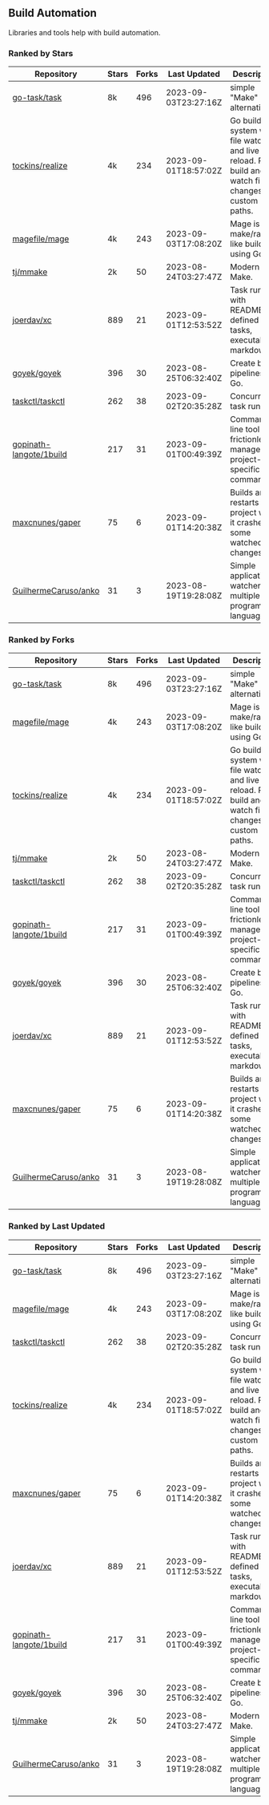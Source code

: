 ## Build Automation

Libraries and tools help with build automation.

### Ranked by Stars

| Repository | Stars | Forks | Last Updated | Description | 
|------------|-------|-------|--------------|-------------|
| [go-task/task](https://github.com/go-task/task) | 8k | 496 | 2023-09-03T23:27:16Z |  simple "Make" alternative. |
| [tockins/realize](https://github.com/tockins/realize) | 4k | 234 | 2023-09-01T18:57:02Z |  Go build a system with file watchers and live to reload. Run, build and watch file changes with custom paths. |
| [magefile/mage](https://github.com/magefile/mage) | 4k | 243 | 2023-09-03T17:08:20Z |  Mage is a make/rake-like build tool using Go. |
| [tj/mmake](https://github.com/tj/mmake) | 2k | 50 | 2023-08-24T03:27:47Z |  Modern Make. |
| [joerdav/xc](https://github.com/joerdav/xc) | 889 | 21 | 2023-09-01T12:53:52Z |  Task runner with README.md defined tasks, executable markdown. |
| [goyek/goyek](https://github.com/goyek/goyek) | 396 | 30 | 2023-08-25T06:32:40Z |  Create build pipelines in Go. |
| [taskctl/taskctl](https://github.com/taskctl/taskctl) | 262 | 38 | 2023-09-02T20:35:28Z |  Concurrent task runner. |
| [gopinath-langote/1build](https://github.com/gopinath-langote/1build) | 217 | 31 | 2023-09-01T00:49:39Z |  Command line tool to frictionlessly manage project-specific commands. |
| [maxcnunes/gaper](https://github.com/maxcnunes/gaper) | 75 | 6 | 2023-09-01T14:20:38Z |  Builds and restarts a Go project when it crashes or some watched file changes. |
| [GuilhermeCaruso/anko](https://github.com/GuilhermeCaruso/anko) | 31 | 3 | 2023-08-19T19:28:08Z |  Simple application watcher for multiple programming languages. |

### Ranked by Forks

| Repository | Stars | Forks | Last Updated | Description | 
|------------|-------|-------|--------------|-------------|
| [go-task/task](https://github.com/go-task/task) | 8k | 496 | 2023-09-03T23:27:16Z |  simple "Make" alternative. |
| [magefile/mage](https://github.com/magefile/mage) | 4k | 243 | 2023-09-03T17:08:20Z |  Mage is a make/rake-like build tool using Go. |
| [tockins/realize](https://github.com/tockins/realize) | 4k | 234 | 2023-09-01T18:57:02Z |  Go build a system with file watchers and live to reload. Run, build and watch file changes with custom paths. |
| [tj/mmake](https://github.com/tj/mmake) | 2k | 50 | 2023-08-24T03:27:47Z |  Modern Make. |
| [taskctl/taskctl](https://github.com/taskctl/taskctl) | 262 | 38 | 2023-09-02T20:35:28Z |  Concurrent task runner. |
| [gopinath-langote/1build](https://github.com/gopinath-langote/1build) | 217 | 31 | 2023-09-01T00:49:39Z |  Command line tool to frictionlessly manage project-specific commands. |
| [goyek/goyek](https://github.com/goyek/goyek) | 396 | 30 | 2023-08-25T06:32:40Z |  Create build pipelines in Go. |
| [joerdav/xc](https://github.com/joerdav/xc) | 889 | 21 | 2023-09-01T12:53:52Z |  Task runner with README.md defined tasks, executable markdown. |
| [maxcnunes/gaper](https://github.com/maxcnunes/gaper) | 75 | 6 | 2023-09-01T14:20:38Z |  Builds and restarts a Go project when it crashes or some watched file changes. |
| [GuilhermeCaruso/anko](https://github.com/GuilhermeCaruso/anko) | 31 | 3 | 2023-08-19T19:28:08Z |  Simple application watcher for multiple programming languages. |

### Ranked by Last Updated

| Repository | Stars | Forks | Last Updated | Description | 
|------------|-------|-------|--------------|-------------|
| [go-task/task](https://github.com/go-task/task) | 8k | 496 | 2023-09-03T23:27:16Z |  simple "Make" alternative. |
| [magefile/mage](https://github.com/magefile/mage) | 4k | 243 | 2023-09-03T17:08:20Z |  Mage is a make/rake-like build tool using Go. |
| [taskctl/taskctl](https://github.com/taskctl/taskctl) | 262 | 38 | 2023-09-02T20:35:28Z |  Concurrent task runner. |
| [tockins/realize](https://github.com/tockins/realize) | 4k | 234 | 2023-09-01T18:57:02Z |  Go build a system with file watchers and live to reload. Run, build and watch file changes with custom paths. |
| [maxcnunes/gaper](https://github.com/maxcnunes/gaper) | 75 | 6 | 2023-09-01T14:20:38Z |  Builds and restarts a Go project when it crashes or some watched file changes. |
| [joerdav/xc](https://github.com/joerdav/xc) | 889 | 21 | 2023-09-01T12:53:52Z |  Task runner with README.md defined tasks, executable markdown. |
| [gopinath-langote/1build](https://github.com/gopinath-langote/1build) | 217 | 31 | 2023-09-01T00:49:39Z |  Command line tool to frictionlessly manage project-specific commands. |
| [goyek/goyek](https://github.com/goyek/goyek) | 396 | 30 | 2023-08-25T06:32:40Z |  Create build pipelines in Go. |
| [tj/mmake](https://github.com/tj/mmake) | 2k | 50 | 2023-08-24T03:27:47Z |  Modern Make. |
| [GuilhermeCaruso/anko](https://github.com/GuilhermeCaruso/anko) | 31 | 3 | 2023-08-19T19:28:08Z |  Simple application watcher for multiple programming languages. |

